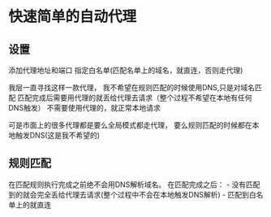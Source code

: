 # 快速简单的自动代理

## 设置

添加代理地址和端口
指定白名单(匹配名单上的域名，就直连，否则走代理)

我层一直寻找这样一款代理，
我不希望在规则匹配的时候使用DNS,只是对域名匹配
匹配完成后需要用代理的就丢给代理去请求（整个过程不希望在本地有任何DNS触发）
不需要使用代理的，就正常本地请求

可是市面上的很多代理都是要么全局模式都走代理，
要么规则匹配的时候都在本地触发DNS(这是我不希望的)

## 规则匹配
在匹配规则执行完成之前绝不会用DNS解析域名。
在匹配完成之后：
    - 没有匹配到的就会完全丢给代理去请求(整个过程中不会在本地触发DNS解析)
    - 匹配到白名单上的就直连
